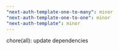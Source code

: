 ```yaml
---
"next-auth-template-one-to-many": minor
"next-auth-template-one-to-one": minor
"next-auth-template": minor
---
```


chore(all): update dependencies
